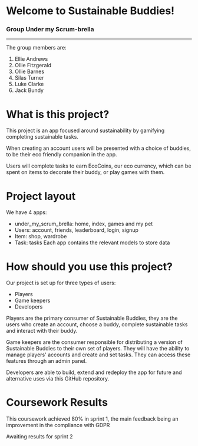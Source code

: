 # Welcome to Sustainable Buddies!

### Group Under my Scrum-brella
___

The group members are:

1. Ellie Andrews
2. Ollie Fitzgerald
3. Ollie Barnes
4. Silas Turner
5. Luke Clarke
6. Jack Bundy

# What is this project?

This project is an app focused around sustainability by gamifying completing sustainable tasks.

When creating an account users will be presented with a choice of buddies, to be their eco friendly companion in the app.

Users will complete tasks to earn EcoCoins, our eco currency, which can be spent on items to decorate their buddy, or play games with them.

# Project layout 
We have 4 apps:
- under_my_scrum_brella: home, index, games and my pet
- Users: account, friends, leaderboard, login, signup 
- Item: shop, wardrobe
- Task: tasks 
Each app contains the relevant models to store data 


# How should you use this project?
Our project is set up for three types of users:
- Players
- Game keepers
- Developers

Players are the primary consumer of Sustainable Buddies, they are the users who create an account, choose a buddy, complete sustainable tasks and interact with their buddy.

Game keepers are the consumer responsible for distributing a version of Sustainable Buddies to their own set of players. They will have the ability to manage players' accounts and create and set tasks. They can access these features through an admin panel.

Developers are able to build, extend and redeploy the app for future and alternative uses via this GitHub repository.


# Coursework Results
This coursework achieved 80% in sprint 1, the main feedback being an improvement in the compliance with GDPR

Awaiting results for sprint 2
